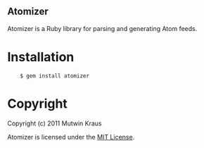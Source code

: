 Atomizer
--------

Atomizer is a Ruby library for parsing and generating Atom feeds.


Installation
============

        $ gem install atomizer


Copyright
=========

Copyright (c) 2011 Mutwin Kraus

Atomizer is licensed under the [MIT License](https://github.com/mutle/atomizer/blob/master/LICENSE).

